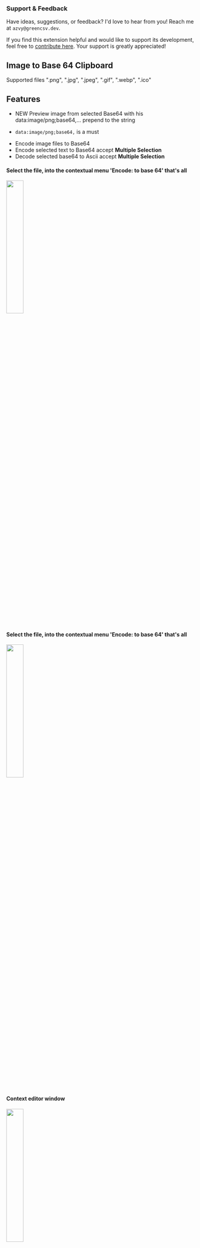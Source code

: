 ### Support & Feedback

Have ideas, suggestions, or feedback? I'd love to hear from you! Reach me at `azvy@greencsv.dev`.

If you find this extension helpful and would like to support its development, feel free to [contribute here](https://paypal.me/AreuAbellan?country.x=CO&locale.x=en_US). Your support is greatly appreciated!

## Image to Base 64 Clipboard

Supported files  ".png", ".jpg", ".jpeg", ".gif", ".webp", ".ico"

## Features
* NEW Preview image from selected Base64 with his data:image/png;base64,... prepend to the string
 - `data:image/png;base64,` is a must
* Encode image files to Base64
* Encode selected text to Base64  accept __Multiple Selection__
* Decode selected base64 to Ascii accept __Multiple Selection__

#### Select the file, into the contextual menu 'Encode: to base 64' that's all
<img src='images/preview-img.png' width='30%'/>

#### Select the file, into the contextual menu 'Encode: to base 64' that's all
<img src='images/contextual-menu.png' width='30%'/>

#### Context editor window
<img src='images/ContextMenu.png' width='30%' />

#### Command palette
<img src='images/Palette.png' width='30%' />

## Known Issues

By the moment nope

## Get in Touch

Feel free to share feature requests, report issues, or just say hi — I'm always happy to connect!  
📫 `azvy@greencsv.dev`
